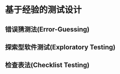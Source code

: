 # 基于经验的测试设计

## 错误猜测法\(Error-Guessing\)

## 探索型软件测试\(Exploratory Testing\)

## 检查表法\(Checklist Testing\)

